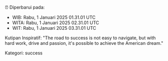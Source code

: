 ⏰ Diperbarui pada:
- WIB: Rabu, 1 Januari 2025 01.31.01 UTC
- WITA: Rabu, 1 Januari 2025 02.31.01 UTC
- WIT: Rabu, 1 Januari 2025 03.31.01 UTC

Kutipan Inspiratif:
"The road to success is not easy to navigate, but with hard work, drive and passion, it's possible to achieve the American dream."


Kategori: success

